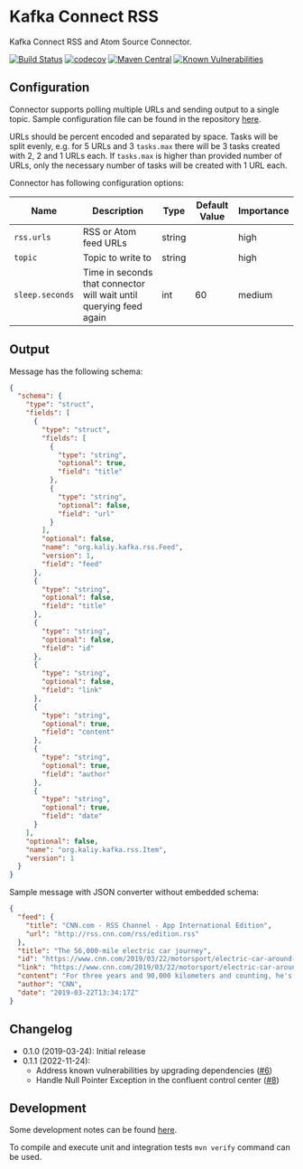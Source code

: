 # Kafka Connect RSS 

Kafka Connect RSS and Atom Source Connector.

[![Build Status](https://travis-ci.com/kaliy/kafka-connect-rss.svg?branch=master)](https://travis-ci.com/kaliy/kafka-connect-rss)
[![codecov](https://codecov.io/gh/kaliy/kafka-connect-rss/branch/master/graph/badge.svg)](https://codecov.io/gh/kaliy/kafka-connect-rss)
[![Maven Central](https://maven-badges.herokuapp.com/maven-central/org.kaliy.kafka/kafka-connect-rss/badge.svg)](https://maven-badges.herokuapp.com/maven-central/org.kaliy.kafka/kafka-connect-rss)
[![Known Vulnerabilities](https://snyk.io/test/github/kaliy/daily-coding-problem/badge.svg?targetFile=pom.xml)](https://snyk.io/test/github/kaliy/kafka-connect-rss?targetFile=pom.xml)

## Configuration

Connector supports polling multiple URLs and sending output to a single topic. Sample configuration file can be found in the repository [here](https://github.com/kaliy/kafka-connect-rss/blob/master/config/rss-source-connector-sample.properties).

URLs should be percent encoded and separated by space. Tasks will be split evenly, e.g. for 5 URLs and 3 `tasks.max` there will be 3 tasks created with 2, 2 and 1 URLs each. 
If `tasks.max` is higher than provided number of URLs, only the necessary number of tasks will be created with 1 URL each.

Connector has following configuration options:

| Name            | Description                                                        | Type   | Default Value | Importance |
|-----------------|--------------------------------------------------------------------|--------|---------------|------------|
| `rss.urls`      | RSS or Atom feed URLs                                              | string |               | high       |
| `topic`         | Topic to write to                                                  | string |               | high       |
| `sleep.seconds` | Time in seconds that connector will wait until querying feed again | int    | 60            | medium     |

## Output

Message has the following schema:

```json
{
  "schema": {
    "type": "struct",
    "fields": [
      {
        "type": "struct",
        "fields": [
          {
            "type": "string",
            "optional": true,
            "field": "title"
          },
          {
            "type": "string",
            "optional": false,
            "field": "url"
          }
        ],
        "optional": false,
        "name": "org.kaliy.kafka.rss.Feed",
        "version": 1,
        "field": "feed"
      },
      {
        "type": "string",
        "optional": false,
        "field": "title"
      },
      {
        "type": "string",
        "optional": false,
        "field": "id"
      },
      {
        "type": "string",
        "optional": false,
        "field": "link"
      },
      {
        "type": "string",
        "optional": true,
        "field": "content"
      },
      {
        "type": "string",
        "optional": true,
        "field": "author"
      },
      {
        "type": "string",
        "optional": true,
        "field": "date"
      }
    ],
    "optional": false,
    "name": "org.kaliy.kafka.rss.Item",
    "version": 1
  }
}
```

Sample message with JSON converter without embedded schema:
```json
{
  "feed": {
    "title": "CNN.com - RSS Channel - App International Edition",
    "url": "http://rss.cnn.com/rss/edition.rss"
  },
  "title": "The 56,000-mile electric car journey",
  "id": "https://www.cnn.com/2019/03/22/motorsport/electric-car-around-the-world-wiebe-wakker-spt-intl/index.html",
  "link": "https://www.cnn.com/2019/03/22/motorsport/electric-car-around-the-world-wiebe-wakker-spt-intl/index.html",
  "content": "For three years and 90,000 kilometers and counting, he's traveled the world powered both by electricity and strangers' kindness.",
  "author": "CNN",
  "date": "2019-03-22T13:34:17Z"
}
```

## Changelog
* 0.1.0 (2019-03-24): Initial release
* 0.1.1 (2022-11-24):
  * Address known vulnerabilities by upgrading dependencies ([#6](https://github.com/kaliy/kafka-connect-rss/pull/6))
  * Handle Null Pointer Exception in the confluent control center ([#8](https://github.com/kaliy/kafka-connect-rss/pull/8))

## Development

Some development notes can be found [here](https://github.com/kaliy/kafka-connect-rss/blob/master/devnotes.md).

To compile and execute unit and integration tests `mvn verify` command can be used.
